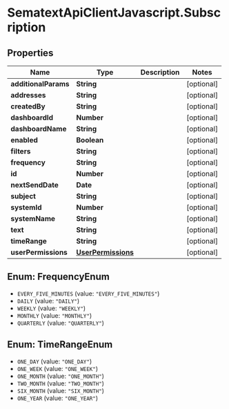 # SematextApiClientJavascript.Subscription

## Properties

| Name                 | Type                                      | Description | Notes      |
| -------------------- | ----------------------------------------- | ----------- | ---------- |
| **additionalParams** | **String**                                |             | [optional] |
| **addresses**        | **String**                                |             | [optional] |
| **createdBy**        | **String**                                |             | [optional] |
| **dashboardId**      | **Number**                                |             | [optional] |
| **dashboardName**    | **String**                                |             | [optional] |
| **enabled**          | **Boolean**                               |             | [optional] |
| **filters**          | **String**                                |             | [optional] |
| **frequency**        | **String**                                |             | [optional] |
| **id**               | **Number**                                |             | [optional] |
| **nextSendDate**     | **Date**                                  |             | [optional] |
| **subject**          | **String**                                |             | [optional] |
| **systemId**         | **Number**                                |             | [optional] |
| **systemName**       | **String**                                |             | [optional] |
| **text**             | **String**                                |             | [optional] |
| **timeRange**        | **String**                                |             | [optional] |
| **userPermissions**  | [**UserPermissions**](UserPermissions.md) |             | [optional] |

<a name="FrequencyEnum"></a>

## Enum: FrequencyEnum

- `EVERY_FIVE_MINUTES` (value: `"EVERY_FIVE_MINUTES"`)
- `DAILY` (value: `"DAILY"`)
- `WEEKLY` (value: `"WEEKLY"`)
- `MONTHLY` (value: `"MONTHLY"`)
- `QUARTERLY` (value: `"QUARTERLY"`)

<a name="TimeRangeEnum"></a>

## Enum: TimeRangeEnum

- `ONE_DAY` (value: `"ONE_DAY"`)
- `ONE_WEEK` (value: `"ONE_WEEK"`)
- `ONE_MONTH` (value: `"ONE_MONTH"`)
- `TWO_MONTH` (value: `"TWO_MONTH"`)
- `SIX_MONTH` (value: `"SIX_MONTH"`)
- `ONE_YEAR` (value: `"ONE_YEAR"`)
